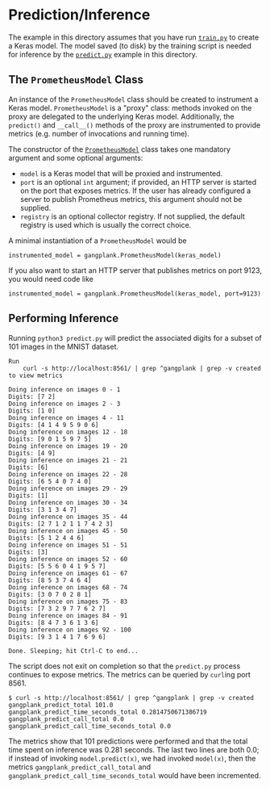 # Prediction/Inference
The example in this directory assumes that you have run [`train.py`](../train/train.py) to create
a Keras model. The model saved (to disk) by the training script is needed for inference by the [`predict.py`](./predict.py)
example in this directory.

## The `PrometheusModel` Class
An instance of the `PrometheusModel` class should be created to instrument a Keras model. 
`PrometheusModel` is a "proxy" class:  methods invoked on the proxy are
delegated to the underlying Keras model. Additionally, the `predict()` and `__call__()` methods of the proxy are instrumented to provide
metrics (e.g. number of invocations and running time).

The constructor of the [`PrometheusModel`](./../../src/gangplank/prometheus_model.py) class takes one mandatory
argument and some optional arguments:
 * `model` is a Keras model that will be proxied and instrumented.
 * `port` is an optional `int` argument; if provided, an HTTP server is started on the port that exposes
    metrics. If the user has already configured a server to publish Prometheus metrics, this argument should
    not be supplied.
 * `registry` is an optional collector registry. If not supplied, the default registry is used which is usually
    the correct choice.

A minimal instantiation of a `PrometheusModel` would be

```
instrumented_model = gangplank.PrometheusModel(keras_model)
```

If you also want to start an HTTP server that publishes metrics on port 9123, you would need code like

```
instrumented_model = gangplank.PrometheusModel(keras_model, port=9123)
```

## Performing Inference
Running `python3 predict.py` will predict the associated digits for a subset of 101 images in the
MNIST dataset.

```
Run
    curl -s http://localhost:8561/ | grep ^gangplank | grep -v created
to view metrics

Doing inference on images 0 - 1
Digits: [7 2]
Doing inference on images 2 - 3
Digits: [1 0]
Doing inference on images 4 - 11
Digits: [4 1 4 9 5 9 0 6]
Doing inference on images 12 - 18
Digits: [9 0 1 5 9 7 5]
Doing inference on images 19 - 20
Digits: [4 9]
Doing inference on images 21 - 21
Digits: [6]
Doing inference on images 22 - 28
Digits: [6 5 4 0 7 4 0]
Doing inference on images 29 - 29
Digits: [1]
Doing inference on images 30 - 34
Digits: [3 1 3 4 7]
Doing inference on images 35 - 44
Digits: [2 7 1 2 1 1 7 4 2 3]
Doing inference on images 45 - 50
Digits: [5 1 2 4 4 6]
Doing inference on images 51 - 51
Digits: [3]
Doing inference on images 52 - 60
Digits: [5 5 6 0 4 1 9 5 7]
Doing inference on images 61 - 67
Digits: [8 5 3 7 4 6 4]
Doing inference on images 68 - 74
Digits: [3 0 7 0 2 8 1]
Doing inference on images 75 - 83
Digits: [7 3 2 9 7 7 6 2 7]
Doing inference on images 84 - 91
Digits: [8 4 7 3 6 1 3 6]
Doing inference on images 92 - 100
Digits: [9 3 1 4 1 7 6 9 6]

Done. Sleeping; hit Ctrl-C to end...
```

The script does not exit on completion so that the `predict.py` process continues to expose metrics. The metrics can be queried by `curl`ing port
8561.

```
$ curl -s http://localhost:8561/ | grep ^gangplank | grep -v created
gangplank_predict_total 101.0
gangplank_predict_time_seconds_total 0.2814750671386719
gangplank_predict_call_total 0.0
gangplank_predict_call_time_seconds_total 0.0
```

The metrics show that 101 predictions were performed and that the total time spent on inference was 0.281 seconds. The last two lines are both 0.0; if instead
of invoking `model.predict(x)`, we had invoked `model(x)`, then the metrics `gangplank_predict_call_total` and `gangplank_predict_call_time_seconds_total`
would have been incremented.
